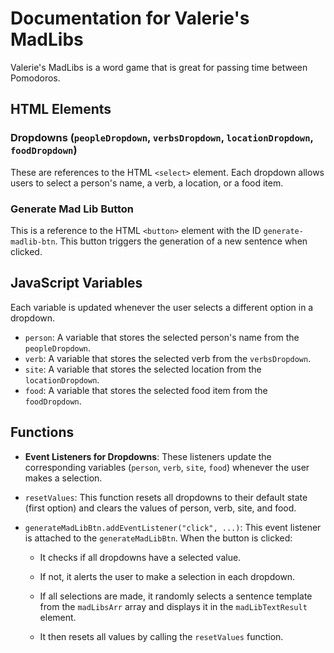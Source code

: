 # Documentation for Valerie's MadLibs
Valerie's MadLibs is a word game that is great for passing time between Pomodoros.

## HTML Elements

### Dropdowns (`peopleDropdown`, `verbsDropdown`, `locationDropdown`, `foodDropdown`)
These are references to the HTML `<select>` element. Each dropdown allows users to select a person's name, a verb, a location, or a food item.

### Generate Mad Lib Button
This is a reference to the HTML `<button>` element with the ID `generate-madlib-btn`. This button triggers the generation of a new sentence when clicked.

## JavaScript Variables
Each variable is updated whenever the user selects a different option in a dropdown.

- `person`: A variable that stores the selected person's name from the `peopleDropdown`. 
- `verb`: A variable that stores the selected verb from the `verbsDropdown`. 
- `site`: A variable that stores the selected location from the `locationDropdown`. 
- `food`: A variable that stores the selected food item from the `foodDropdown`. 

## Functions

- **Event Listeners for Dropdowns**: These listeners update the corresponding variables (`person`, `verb`, `site`, `food`) whenever the user makes a selection.

- `resetValues`: This function resets all dropdowns to their default state (first option) and clears the values of person, verb, site, and food.

- `generateMadLibBtn.addEventListener("click", ...)`: This event listener is attached to the `generateMadLibBtn`. When the button is clicked:

    - It checks if all dropdowns have a selected value.

    - If not, it alerts the user to make a selection in each dropdown.

    - If all selections are made, it randomly selects a sentence template from the `madLibsArr` array and displays it in the `madLibTextResult` element.

    - It then resets all values by calling the `resetValues` function.